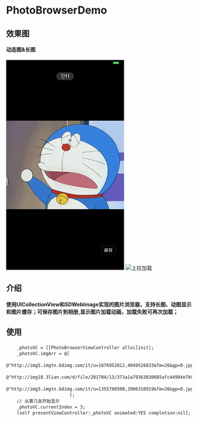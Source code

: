 # PhotoBrowserDemo
## 效果图
#### 动态图&长图
![下拉刷新](https://raw.githubusercontent.com/qianfei1993/PhotoBrowserDemo/master/PhotoBrowserDemo/gif.png)
![上拉加载](https://raw.githubusercontent.com/qianfei1993/PhotoBrowserDemo/master/PhotoBrowserDemo/long.png)

## 介绍
#### 使用UICollectionView和SDWebImage实现的图片浏览器，支持长图、动图显示和图片缓存；可保存图片到相册,显示图片加载动画，加载失败可再次加载；
## 使用
#### 
```
    _photoVC = [[PhotoBrowserViewController alloc]init];
    _photoVC.imgArr = @[
                        @"http://img5.imgtn.bdimg.com/it/u=1876952812,4049526833&fm=26&gp=0.jpg",
                        @"http://img18.3lian.com/d/file/201704/13/373a1a79363830685afc44994e7b927d.gif",
                        @"http://img3.imgtn.bdimg.com/it/u=1355788508,3906310919&fm=26&gp=0.jpg",
                        ];
    // 从第几张开始显示
    _photoVC.currentIndex = 3;
    [self presentViewController:_photoVC animated:YES completion:nil];
```
